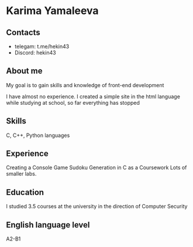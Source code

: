 # Karima Yamaleeva
## Contacts
* telegam: t.me/hekin43
* Discord: hekin43
## About me
My goal is to gain skills and knowledge of front-end development

I have almost no experience. I created a simple site in the html language while studying at school, so far everything has stopped
## Skills
C, C++, Python languages
## Experience
Creating a Console Game Sudoku Generation in C as a Coursework
Lots of smaller labs.
## Education
I studied 3.5 courses at the university in the direction of Computer Security
## English language level
A2-B1
